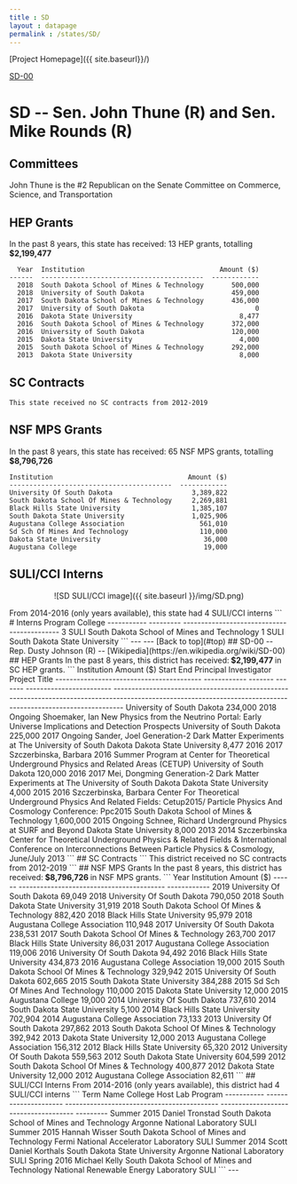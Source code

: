 ```yaml
---
title : SD
layout : datapage
permalink : /states/SD/
---
```

<a name="top"></a>
[Project Homepage]({{ site.baseurl}}/)


[SD-00](#SD-00)  

# SD -- Sen. John Thune (R) and  Sen. Mike Rounds (R)
## Committees
John Thune is the #2 Republican on the Senate Committee on Commerce, Science, and Transportation 

## HEP Grants
In the past 8 years, this state has received:
13 HEP grants, totalling <b> $2,199,477</b>
```
  Year  Institution                                  Amount ($)
------  -----------------------------------------  ------------
  2018  South Dakota School of Mines & Technology       500,000
  2018  University of South Dakota                      459,000
  2017  South Dakota School of Mines & Technology       436,000
  2017  University of South Dakota                            0
  2016  Dakota State University                           8,477
  2016  South Dakota School of Mines & Technology       372,000
  2016  University of South Dakota                      120,000
  2015  Dakota State University                           4,000
  2015  South Dakota School of Mines & Technology       292,000
  2013  Dakota State University                           8,000
```
## SC Contracts
```
This state received no SC contracts from 2012-2019
```
## NSF MPS Grants
In the past 8 years, this state has received:
65 NSF MPS grants, totalling <b> $8,796,726</b>
```
Institution                                  Amount ($)
-----------------------------------------  ------------
University Of South Dakota                    3,389,822
South Dakota School Of Mines & Technology     2,269,881
Black Hills State University                  1,385,107
South Dakota State University                 1,025,906
Augustana College Association                   561,010
Sd Sch Of Mines And Technology                  110,000
Dakota State University                          36,000
Augustana College                                19,000
```
## SULI/CCI Interns
<p align="center">
![SD SULI/CCI image]({{ site.baseurl }}/img/SD.png)
</p>
From 2014-2016 (only years available), this state had 4 SULI/CCI interns
```
  # Interns  Program    College
-----------  ---------  -------------------------------------------
          3  SULI       South Dakota School of Mines and Technology
          1  SULI       South Dakota State University
```
---
---
<a name="SD-00"></a>
[Back to top](#top)
## SD-00 -- Rep. Dusty Johnson (R) -- [Wikipedia](https://en.wikipedia.org/wiki/SD-00)
## HEP Grants
In the past 8 years, this district has received:<b> $2,199,477 </b>in SC HEP grants.
```
Institution                                  Amount ($)    Start  End      Principal Investigator    Project Title
-----------------------------------------  ------------  -------  -------  ------------------------  ---------------------------------------------------------------------------------------------------------------------------------------------------------------
University of South Dakota                      234,000     2018  Ongoing  Shoemaker, Ian            New Physics from the Neutrino Portal: Early Universe Implications and Detection Prospects
University of South Dakota                      225,000     2017  Ongoing  Sander, Joel              Generation-2 Dark Matter Experiments at The University of South Dakota
Dakota State University                           8,477     2016  2017     Szczerbinska, Barbara     2016 Summer Program at Center for Theoretical Underground Physics and Related Areas (CETUP)
University of South Dakota                      120,000     2016  2017     Mei, Dongming             Generation-2 Dark Matter Experiments at The University of South Dakota
Dakota State University                           4,000     2015  2016     Szczerbinska, Barbara     Center For Theoretical Underground Physics And Related Fields: Cetup2015/ Particle Physics And Cosmology Conference: Ppc2015
South Dakota School of Mines & Technology     1,600,000     2015  Ongoing  Schnee, Richard           Underground Physics at SURF and Beyond
Dakota State University                           8,000     2013  2014     Szczerbinska              Center for Theoretical Underground Physics & Related Fields & International Conference on Interconnections Between Particle Physics & Cosmology, June/July 2013
```
## SC Contracts
```
This district received no SC contracts from 2012-2019
```
## NSF MPS Grants
In the past 8 years, this district has received:<b> $8,796,726 </b>in NSF MPS grants.
```
  Year  Institution                                  Amount ($)
------  -----------------------------------------  ------------
  2019  University Of South Dakota                       69,049
  2018  University Of South Dakota                      790,050
  2018  South Dakota State University                    31,919
  2018  South Dakota School Of Mines & Technology       882,420
  2018  Black Hills State University                     95,979
  2018  Augustana College Association                   110,948
  2017  University Of South Dakota                      238,531
  2017  South Dakota School Of Mines & Technology       263,700
  2017  Black Hills State University                     86,031
  2017  Augustana College Association                   119,006
  2016  University Of South Dakota                       94,492
  2016  Black Hills State University                    434,873
  2016  Augustana College Association                    19,000
  2015  South Dakota School Of Mines & Technology       329,942
  2015  University Of South Dakota                      602,665
  2015  South Dakota State University                   384,288
  2015  Sd Sch Of Mines And Technology                  110,000
  2015  Dakota State University                          12,000
  2015  Augustana College                                19,000
  2014  University Of South Dakota                      737,610
  2014  South Dakota State University                     5,100
  2014  Black Hills State University                    702,904
  2014  Augustana College Association                    73,133
  2013  University Of South Dakota                      297,862
  2013  South Dakota School Of Mines & Technology       392,942
  2013  Dakota State University                          12,000
  2013  Augustana College Association                   156,312
  2012  Black Hills State University                     65,320
  2012  University Of South Dakota                      559,563
  2012  South Dakota State University                   604,599
  2012  South Dakota School Of Mines & Technology       400,877
  2012  Dakota State University                          12,000
  2012  Augustana College Association                    82,611
```
## SULI/CCI Interns
From 2014-2016 (only years available), this district had 4 SULI/CCI interns
```
Term         Name                   College                                      Host Lab                               Program
-----------  ---------------------  -------------------------------------------  -------------------------------------  ---------
Summer 2015  Daniel Tronstad        South Dakota School of Mines and Technology  Argonne National Laboratory            SULI
Summer 2015  Hannah Wisser          South Dakota School of Mines and Technology  Fermi National Accelerator Laboratory  SULI
Summer 2014  Scott Daniel Korthals  South Dakota State University                Argonne National Laboratory            SULI
Spring 2016  Michael Kelly          South Dakota School of Mines and Technology  National Renewable Energy Laboratory   SULI
```
---
